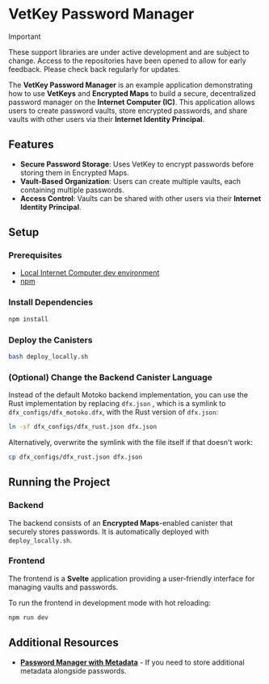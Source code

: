 # VetKey Password Manager

> [!IMPORTANT]  
> These support libraries are under active development and are subject to change. Access to the repositories have been opened to allow for early feedback. Please check back regularly for updates.

The **VetKey Password Manager** is an example application demonstrating how to use **VetKeys** and **Encrypted Maps** to build a secure, decentralized password manager on the **Internet Computer (IC)**. This application allows users to create password vaults, store encrypted passwords, and share vaults with other users via their **Internet Identity Principal**.

## Features

- **Secure Password Storage**: Uses VetKey to encrypt passwords before storing them in Encrypted Maps.
- **Vault-Based Organization**: Users can create multiple vaults, each containing multiple passwords.
- **Access Control**: Vaults can be shared with other users via their **Internet Identity Principal**.

## Setup

### Prerequisites

- [Local Internet Computer dev environment](https://internetcomputer.org/docs/building-apps/getting-started/install)
- [npm](https://www.npmjs.com/package/npm)

### Install Dependencies

```bash
npm install
```

### Deploy the Canisters

```bash
bash deploy_locally.sh
```

### (Optional) Change the Backend Canister Language

Instead of the default Motoko backend implementation, you can use the Rust implementation by replacing `dfx.json` , which is a symlink to `dfx_configs/dfx_motoko.dfx`, with the Rust version of `dfx.json`:

```bash
ln -sf dfx_configs/dfx_rust.json dfx.json
```

Alternatively, overwrite the symlink with the file itself if that doesn't work:

```bash
cp dfx_configs/dfx_rust.json dfx.json
```

## Running the Project

### Backend

The backend consists of an **Encrypted Maps**-enabled canister that securely stores passwords. It is automatically deployed with `deploy_locally.sh`.

### Frontend

The frontend is a **Svelte** application providing a user-friendly interface for managing vaults and passwords.

To run the frontend in development mode with hot reloading:

```bash
npm run dev
```

## Additional Resources

- **[Password Manager with Metadata](../password_manager_with_metadata/)** - If you need to store additional metadata alongside passwords.
